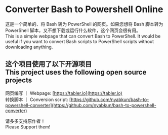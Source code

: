 # Converter Bash to Powershell Online

这是一个简单的、将 Bash 转为 PowerShell 的网页。如果您想将 Bash 脚本转为 PowerShell 脚本，又不想下载或运行什么软件，这个网页会很有用。  
This is a simple webpage that can convert Bash to PowerShell. It would be useful if you want to convert Bash scripts to PowerShell scripts without downloading anything.

## 这个项目使用了以下开源项目<br>This project uses the following open source projects

网页编写 ｜ Webpage: [https://tabler.io](https://tabler.io)  
转换脚本 ｜ Conversion script: [https://github.com/nyabkun/bash-to-powershell-converter](https://github.com/nyabkun/bash-to-powershell-converter)

请多多支持原作者！  
Please Support them!
